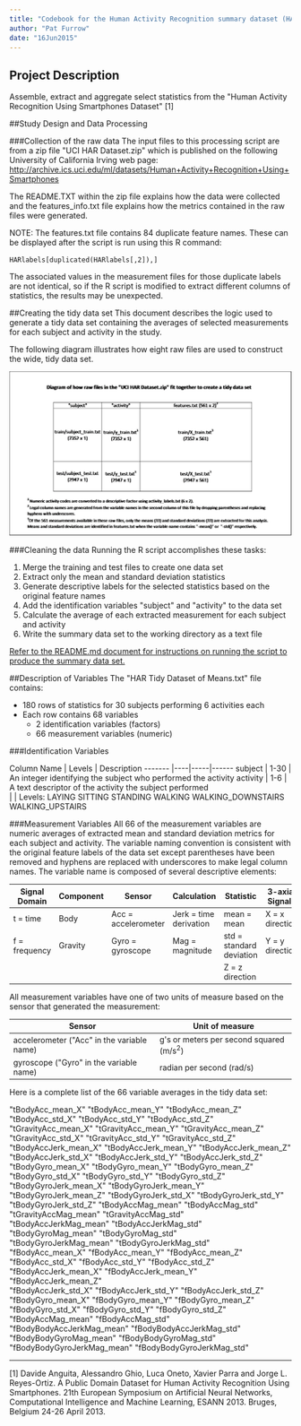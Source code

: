 ```yaml
---
title: "Codebook for the Human Activity Recognition summary dataset (HAR Tidy Dataset of Means.txt)"
author: "Pat Furrow"
date: "16Jun2015"
---
```


## Project Description
Assemble, extract and aggregate select statistics from the "Human Activity Recognition Using Smartphones Dataset" [1]

##Study Design and Data Processing

###Collection of the raw data
The input files to this processing script are from a zip file "UCI HAR Dataset.zip" which is published on the following University of California Irving web page:
http://archive.ics.uci.edu/ml/datasets/Human+Activity+Recognition+Using+Smartphones

The README.TXT within the zip file explains how the data were collected and the features_info.txt file explains how the metrics contained in the raw files were generated.

NOTE:  The features.txt file contains 84 duplicate feature names.  These can be displayed after the script is run using this R command:  
```
HARlabels[duplicated(HARlabels[,2]),]  
```
The associated values in the measurement files for those duplicate labels are not identical, so if the R script is modified to extract different columns of statistics, the results may be unexpected.

##Creating the tidy data set
This document describes the logic used to generate a tidy data set containing the averages of selected measurements for each subject and activity in the study.

The following diagram illustrates how eight raw files are used to construct the wide, tidy data set.

![HAR File Diagram](HAR_file_diagram.png)

###Cleaning the data
Running the R script accomplishes these tasks:  
1. Merge the training and test files to create one data set  
2. Extract only the mean and standard deviation statistics  
3. Generate descriptive labels for the selected statistics based on the original feature names  
4. Add the identification variables "subject" and "activity" to the data set  
5. Calculate the average of each extracted measurement for each subject and activity  
6. Write the summary data set to the working directory as a text file  

[Refer to the README.md document for instructions on running the script to produce the summary data set.](https://github.com/pfurrow/GetCleanDataClassProject/blob/master/README.md)

##Description of Variables 
The "HAR Tidy Dataset of Means.txt" file contains:
* 180 rows of statistics for 30 subjects performing 6 activities each
* Each row contains 68 variables
   + 2 identification variables (factors)
   + 66 measurement variables (numeric)

###Identification Variables

Column Name | Levels | Description
------- |----|-----|------
subject | 1-30 | An integer identifying the subject who performed the activity
activity | 1-6 | A text descriptor of the activity the subject performed  
 | | Levels: LAYING SITTING STANDING WALKING WALKING_DOWNSTAIRS WALKING_UPSTAIRS

###Measurement Variables
All 66 of the measurement variables are numeric averages of extracted mean and standard deviation metrics for each subject and activity.  The variable naming convention is consistent with the original feature labels of the data set except parentheses have been removed and hyphens are replaced with underscores to make legal column names.  The variable name is composed of several descriptive elements:

Signal Domain | Component | Sensor | Calculation | Statistic | 3-axial Signals  
------- | ----|----|-----|------|----
t = time | Body | Acc = accelerometer | Jerk = time derivation | mean = mean | X = x direction
f = frequency | Gravity | Gyro = gyroscope | Mag = magnitude | std = standard deviation |Y = y direction
  |   |   |   |  | Z = z direction

All measurement variables have one of two units of measure based on the sensor that generated the measurement:

Sensor | Unit of measure
-----------------|--------------
accelerometer ("Acc" in the variable name)| g's or meters per second squared (m/s<sup>2</sup>)
gyroscope ("Gyro" in the variable name) | radian per second (rad/s)

Here is a complete list of the 66 variable averages in the tidy data set:

"tBodyAcc_mean_X"           "tBodyAcc_mean_Y"           "tBodyAcc_mean_Z"           "tBodyAcc_std_X"            "tBodyAcc_std_Y"            "tBodyAcc_std_Z"            "tGravityAcc_mean_X"        "tGravityAcc_mean_Y"        "tGravityAcc_mean_Z"        "tGravityAcc_std_X"         "tGravityAcc_std_Y"         "tGravityAcc_std_Z" 
"tBodyAccJerk_mean_X"       "tBodyAccJerk_mean_Y"       "tBodyAccJerk_mean_Z"       "tBodyAccJerk_std_X"        "tBodyAccJerk_std_Y"        "tBodyAccJerk_std_Z"        "tBodyGyro_mean_X"          "tBodyGyro_mean_Y"          "tBodyGyro_mean_Z"         "tBodyGyro_std_X"           "tBodyGyro_std_Y"           "tBodyGyro_std_Z"           "tBodyGyroJerk_mean_X"      "tBodyGyroJerk_mean_Y"      "tBodyGyroJerk_mean_Z"      "tBodyGyroJerk_std_X"       "tBodyGyroJerk_std_Y"       "tBodyGyroJerk_std_Z"       "tBodyAccMag_mean"          "tBodyAccMag_std"           
"tGravityAccMag_mean"       "tGravityAccMag_std"        
"tBodyAccJerkMag_mean"      "tBodyAccJerkMag_std"       
"tBodyGyroMag_mean"         "tBodyGyroMag_std"          
"tBodyGyroJerkMag_mean"     "tBodyGyroJerkMag_std"      
"fBodyAcc_mean_X"           "fBodyAcc_mean_Y"           "fBodyAcc_mean_Z"          
"fBodyAcc_std_X"            "fBodyAcc_std_Y"            "fBodyAcc_std_Z"           
"fBodyAccJerk_mean_X"       "fBodyAccJerk_mean_Y"       "fBodyAccJerk_mean_Z"      
"fBodyAccJerk_std_X"        "fBodyAccJerk_std_Y"        "fBodyAccJerk_std_Z"       
"fBodyGyro_mean_X"          "fBodyGyro_mean_Y"          "fBodyGyro_mean_Z"         
"fBodyGyro_std_X"           "fBodyGyro_std_Y"           "fBodyGyro_std_Z"          
"fBodyAccMag_mean"          "fBodyAccMag_std"           
"fBodyBodyAccJerkMag_mean"  "fBodyBodyAccJerkMag_std"   
"fBodyBodyGyroMag_mean"     "fBodyBodyGyroMag_std"     
"fBodyBodyGyroJerkMag_mean" "fBodyBodyGyroJerkMag_std"

-----------
[1] Davide Anguita, Alessandro Ghio, Luca Oneto, Xavier Parra and Jorge L. Reyes-Ortiz. A Public Domain Dataset for Human Activity Recognition Using Smartphones. 21th European Symposium on Artificial Neural Networks, Computational Intelligence and Machine Learning, ESANN 2013. Bruges, Belgium 24-26 April 2013. 
